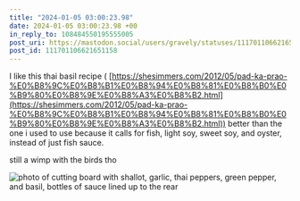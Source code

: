 ```yaml
---
title: "2024-01-05 03:00:23.98"
date: 2024-01-05 03:00:23.98 +00
in_reply_to: 108484550195555005
post_uri: https://mastodon.social/users/gravely/statuses/111701106621651158
post_id: 111701106621651158
---
```

I like this thai basil recipe ( [https://shesimmers.com/2012/05/pad-ka-prao-%E0%B8%9C%E0%B8%B1%E0%B8%94%E0%B8%81%E0%B8%B0%E0%B9%80%E0%B8%9E%E0%B8%A3%E0%B8%B2.html](https://shesimmers.com/2012/05/pad-ka-prao-%E0%B8%9C%E0%B8%B1%E0%B8%94%E0%B8%81%E0%B8%B0%E0%B9%80%E0%B8%9E%E0%B8%A3%E0%B8%B2.html)) better than the one i used to use because it calls for fish, light soy, sweet soy, and oyster, instead of just fish sauce.

still a wimp with the birds tho


![photo of cutting board with shallot, garlic, thai peppers, green pepper, and basil, bottles of sauce lined up to the rear](/images/111701106357240182.jpeg)

